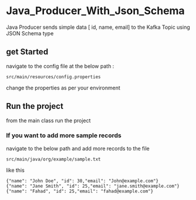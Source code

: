 # Java_Producer_With_Json_Schema
Java Producer sends simple data [ id, name, email] to the Kafka Topic using JSON Schema type

## get Started 
navigate to the config file at the below path :
```
src/main/resources/config.properties
```
change the properties as per your environment

## Run the project

from the main class run the project

### If you want to add more sample records 

navigate to the below path and add more records to the file
```
src/main/java/org/example/sample.txt
```
like this 
```
{"name": "John Doe", "id": 30,"email": "John@example.com"}
{"name": "Jane Smith", "id": 25,"email": "jane.smith@example.com"}
{"name": "Fahad", "id": 25,"email": "fahad@example.com"}
```